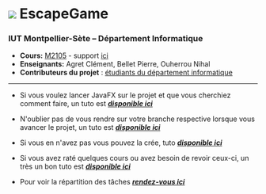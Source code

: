 # ![](https://github.com/IUTInfoMontp-M2103/TP9/blob/master/ressources/logo.jpeg) EscapeGame

### IUT Montpellier-Sète – Département Informatique

* **Cours:** [M2105](http://cache.media.enseignementsup-recherche.gouv.fr/file/25/09/7/PPN_INFORMATIQUE_256097.pdf) - support [ici](https://moodle.umontpellier.fr/course/view.php?id=171)
* **Enseignants:** Agret Clément, Bellet Pierre, Ouherrou Nihal
* **Contributeurs du projet** : [étudiants du département informatique](https://iut-montpellier-sete.edu.umontpellier.fr/dut-informatique/)


---------

- Si vous voulez lancer JavaFX sur le projet et que vous cherchiez comment faire, un tuto est ***[disponible ici](https://github.com/IUTInfoMontp-M2105/M2105-EscapeGame-S5/wiki/Intelij:-Ex%C3%A9cuter-JavaFX)***

- N'oublier pas de vous rendre sur votre branche respective lorsque vous avancer le projet, un tuto est ***[disponible ici](https://github.com/IUTInfoMontp-M2105/M2105-EscapeGame-S5/wiki/Intelij-:-Choisir-une-branche-GitHub)***

- Si vous en n'avez pas vous pouvez la crée, tuto ***[disponible ici](https://github.com/IUTInfoMontp-M2105/M2105-EscapeGame-S5/wiki/Cr%C3%A9e-un-branche-depuis-GitHub)***

- Si vous avez raté quelques cours ou avez besoin de revoir ceux-ci, un très un bon tuto est ***[disponible ici](https://openclassrooms.com/fr/courses/1469021-les-applications-web-avec-javafx/1469344-presentation-de-linterface-graphique-en-javafx)*** 

- Pour voir la répartition des tâches ***[rendez-vous ici](https://github.com/IUTInfoMontp-M2105/M2105-EscapeGame-S5/projects)***

